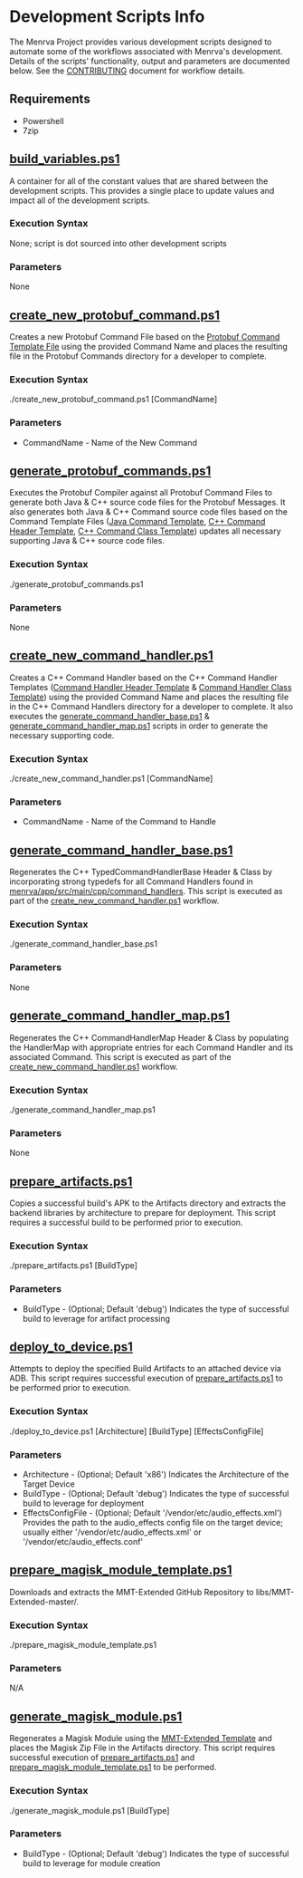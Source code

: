# Development Scripts Info
The Menrva Project provides various development scripts designed to automate some of the workflows associated with Menrva's development.  Details of the scripts' functionality, output and parameters are documented below.  See the [CONTRIBUTING](CONTRIBUTING.md) document for workflow details.

## Requirements
* Powershell
* 7zip

## [build_variables.ps1](scripts/build_variables.ps1)
A container for all of the constant values that are shared between the development scripts.  This provides a single place to update values and impact all of the development scripts.

### Execution Syntax
None; script is dot sourced into other development scripts

### Parameters
None

## [create_new_protobuf_command.ps1](scripts/create_new_protobuf_command.ps1)
Creates a new Protobuf Command File based on the [Protobuf Command Template File](menrva/app/src/main/templates/ProtobufCommand.proto.template) using the provided Command Name and places the resulting file in the Protobuf Commands directory for a developer to complete.

### Execution Syntax
./create_new_protobuf_command.ps1 [CommandName]

### Parameters
* CommandName - Name of the New Command

## [generate_protobuf_commands.ps1](scripts/generate_protobuf_commands.ps1)
Executes the Protobuf Compiler against all Protobuf Command Files to generate both Java & C++ source code files for the Protobuf Messages.  It also generates both Java & C++ Command source code files based on the Command Template Files ([Java Command Template](menrva/app/src/main/templates/CommandClass.java.template), [C++ Command Header Template](menrva/app/src/main/templates/CommandClass.h.template), [C++ Command Class Template](menrva/app/src/main/templates/CommandClass.cpp.template)) updates all necessary supporting Java & C++ source code files.

### Execution Syntax
./generate_protobuf_commands.ps1

### Parameters
None

## [create_new_command_handler.ps1](scripts/create_new_command_handler.ps1)
Creates a C++ Command Handler based on the C++ Command Handler Templates ([Command Handler Header Template](menrva/app/src/main/templates/CommandHandler.h.template) & [Command Handler Class Template](menrva/app/src/main/templates/CommandHandler.cpp.template)) using the provided Command Name and places the resulting file in the C++ Command Handlers directory for a developer to complete.  It also executes the [generate_command_handler_base.ps1](scripts/generate_command_handler_base.ps1) & [generate_command_handler_map.ps1](scripts/generate_command_handler_map.ps1) scripts in order to generate the necessary supporting code.

### Execution Syntax
./create_new_command_handler.ps1 [CommandName]

### Parameters
* CommandName - Name of the Command to Handle

## [generate_command_handler_base.ps1](scripts/generate_command_handler_base.ps1)
Regenerates the C++ TypedCommandHandlerBase Header & Class by incorporating strong typedefs for all Command Handlers found in [menrva/app/src/main/cpp/command_handlers](menrva/app/src/main/cpp/command_handlers).  This script is executed as part of the [create_new_command_handler.ps1](scripts/create_new_command_handler.ps1) workflow.

### Execution Syntax
./generate_command_handler_base.ps1

### Parameters
None

## [generate_command_handler_map.ps1](scripts/generate_command_handler_map.ps1)
Regenerates the C++ CommandHandlerMap Header & Class by populating the HandlerMap with appropriate entries for each Command Handler and its associated Command.  This script is executed as part of the [create_new_command_handler.ps1](scripts/create_new_command_handler.ps1) workflow.

### Execution Syntax
./generate_command_handler_map.ps1

### Parameters
None

## [prepare_artifacts.ps1](scripts/prepare_artifacts.ps1)
Copies a successful build's APK to the Artifacts directory and extracts the backend libraries by architecture to prepare for deployment.  This script requires a successful build to be performed prior to execution.

### Execution Syntax
./prepare_artifacts.ps1 [BuildType]

### Parameters
* BuildType - (Optional; Default 'debug') Indicates the type of successful build to leverage for artifact processing

## [deploy_to_device.ps1](scripts/deploy_to_device.ps1)
Attempts to deploy the specified Build Artifacts to an attached device via ADB.  This script requires successful execution of [prepare_artifacts.ps1](scripts/prepare_artifacts.ps1) to be performed prior to execution.

### Execution Syntax
./deploy_to_device.ps1 [Architecture] [BuildType] [EffectsConfigFile]

### Parameters
* Architecture - (Optional; Default 'x86') Indicates the Architecture of the Target Device
* BuildType - (Optional; Default 'debug') Indicates the type of successful build to leverage for deployment
* EffectsConfigFile - (Optional; Default '/vendor/etc/audio_effects.xml') Provides the path to the audio_effects config file on the target device; usually either '/vendor/etc/audio_effects.xml' or '/vendor/etc/audio_effects.conf'

## [prepare_magisk_module_template.ps1](scripts/prepare_magisk_module_template.ps1)
Downloads and extracts the MMT-Extended GitHub Repository to libs/MMT-Extended-master/.

### Execution Syntax
./prepare_magisk_module_template.ps1

### Parameters
N/A

## [generate_magisk_module.ps1](scripts/generate_magisk_module.ps1)
Regenerates a Magisk Module using the [MMT-Extended Template](https://github.com/Zackptg5/MMT-Extended) and places the Magisk Zip File in the Artifacts directory.  This script requires successful execution of [prepare_artifacts.ps1](scripts/prepare_artifacts.ps1) and [prepare_magisk_module_template.ps1](scripts/prepare_magisk_module_template.ps1) to be performed.

### Execution Syntax
./generate_magisk_module.ps1 [BuildType]

### Parameters
* BuildType - (Optional; Default 'debug') Indicates the type of successful build to leverage for module creation
